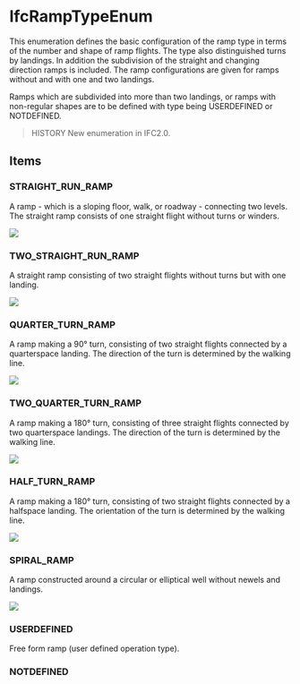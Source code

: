 # IfcRampTypeEnum

This enumeration defines the basic configuration of the ramp type in terms of the number and shape of ramp flights. The type also distinguished turns by landings. In addition the subdivision of the straight and changing direction ramps is included. The ramp configurations are given for ramps without and with one and two landings.
<!-- end of short definition -->

Ramps which are subdivided into more than two landings, or ramps with non-regular shapes are to be defined with type being USERDEFINED or NOTDEFINED.

> HISTORY New enumeration in IFC2.0.

## Items

### STRAIGHT_RUN_RAMP
A ramp - which is a sloping floor, walk, or roadway - connecting two levels.
The straight ramp consists of one straight flight without turns or winders.

![](../../../../figures/ifcramptypeenum-fig01.gif)

### TWO_STRAIGHT_RUN_RAMP
A straight ramp consisting of two straight flights without turns but with one
landing.

![](../../../../figures/ifcramptypeenum-fig02.gif)

### QUARTER_TURN_RAMP
A ramp making a 90° turn, consisting of two straight flights connected by
a quarterspace landing. The direction of the turn is determined by the walking line.

![](../../../../figures/ifcramptypeenum-fig03.gif)

### TWO_QUARTER_TURN_RAMP
A ramp making a 180° turn, consisting of three straight flights connected
by two quarterspace landings. The direction of the turn is determined by the walking line.

![](../../../../figures/ifcramptypeenum-fig04.gif)

### HALF_TURN_RAMP
A ramp making a 180° turn, consisting of two straight flights connected
by a halfspace landing. The orientation of the turn is determined by the walking line.

![](../../../../figures/ifcramptypeenum-fig05.gif)

### SPIRAL_RAMP
A ramp constructed around a circular or elliptical well without newels and
landings.

![](../../../../figures/ifcramptypeenum-fig06.gif)

### USERDEFINED
Free form ramp (user defined operation type).

### NOTDEFINED

